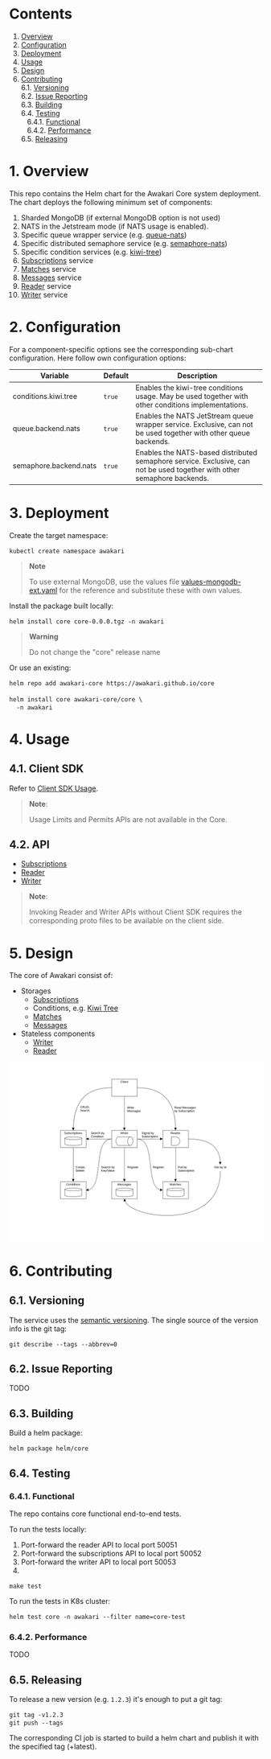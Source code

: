 # Contents

1. [Overview](#1-overview)<br/>
2. [Configuration](#2-configuration)<br/>
3. [Deployment](#3-deployment)<br/>
4. [Usage](#4-usage)<br/>
5. [Design](#5-design)<br/>
6. [Contributing](#6-contributing)<br/>
   6.1. [Versioning](#61-versioning)<br/>
   6.2. [Issue Reporting](#62-issue-reporting)<br/>
   6.3. [Building](#63-building)<br/>
   6.4. [Testing](#64-testing)<br/>
   &nbsp;&nbsp;&nbsp;6.4.1. [Functional](#641-functional)<br/>
   &nbsp;&nbsp;&nbsp;6.4.2. [Performance](#642-performance)<br/>
   6.5. [Releasing](#65-releasing)<br/>


# 1. Overview

This repo contains the Helm chart for the Awakari Core system deployment.
The chart deploys the following minimum set of components:
1. Sharded MongoDB (if external MongoDB option is not used)
2. NATS in the Jetstream mode (if NATS usage is enabled).
3. Specific queue wrapper service (e.g. [queue-nats](https://github.com/awakari/queue-nats))
4. Specific distributed semaphore service (e.g. [semaphore-nats](https://github.com/awakari/semaphore-nats))
5. Specific condition services (e.g. [kiwi-tree](https://github.com/awakari/kiwi-tree))
6. [Subscriptions](https://github.com/awakari/subscriptions) service
7. [Matches](https://github.com/awakari/matches) service
8. [Messages](https://github.com/awakari/messages) service
9. [Reader](https://github.com/awakari/reader) service
10. [Writer](https://github.com/awakari/writer) service

# 2. Configuration

For a component-specific options see the corresponding sub-chart configuration. Here follow own configuration options: 

| Variable               | Default | Description                                                                                                              |
|------------------------|---------|--------------------------------------------------------------------------------------------------------------------------|
| conditions.kiwi.tree   | `true`  | Enables the kiwi-tree conditions usage. May be used together with other conditions implementations.                      | 
| queue.backend.nats     | `true`  | Enables the NATS JetStream queue wrapper service. Exclusive, can not be used together with other queue backends.         |
| semaphore.backend.nats | `true`  | Enables the NATS-based distributed semaphore service. Exclusive, can not be used together with other semaphore backends. |

# 3. Deployment

Create the target namespace:
```shell
kubectl create namespace awakari
```

> **Note**
> 
> To use external MongoDB, use the values file [values-mongodb-ext.yaml](helm/core/values-mongodb-ext.yaml) for the
> reference and substitute these with own values.

Install the package built locally:
```shell
helm install core core-0.0.0.tgz -n awakari
```

> **Warning**
> 
> Do not change the "core" release name

Or use an existing:
```shell
helm repo add awakari-core https://awakari.github.io/core

helm install core awakari-core/core \
  -n awakari
```

# 4. Usage

## 4.1. Client SDK

Refer to [Client SDK Usage](https://github.com/awakari/client-sdk-go#3-usage).

> **Note**:
>
> Usage Limits and Permits APIs are not available in the Core.

## 4.2. API

* [Subscriptions](https://github.com/awakari/subscriptions#4-usage)
* [Reader](https://github.com/awakari/reader#4-usage)
* [Writer](https://github.com/awakari/writer#4-usage)

> **Note**:
>
> Invoking Reader and Writer APIs without Client SDK requires the corresponding proto files to be available on the client side.


# 5. Design

The core of Awakari consist of:
* Storages
  * [Subscriptions](https://github.com/awakari/subscriptions)
  * Conditions, e.g. [Kiwi Tree](https://github.com/awakari/kiwi-tree)
  * [Matches](https://github.com/awakari/matches)
  * [Messages](https://github.com/awakari/messages)
* Stateless components
  * [Writer](https://github.com/awakari/writer)
  * [Reader](https://github.com/awakari/reader)


![components](doc/components-core.png)

# 6. Contributing

## 6.1. Versioning

The service uses the [semantic versioning](http://semver.org/).
The single source of the version info is the git tag:
```shell
git describe --tags --abbrev=0
```

## 6.2. Issue Reporting

TODO

## 6.3. Building

Build a helm package:
```shell
helm package helm/core
```

## 6.4. Testing

### 6.4.1. Functional

The repo contains core functional end-to-end tests.

To run the tests locally:

1. Port-forward the reader API to local port 50051
2. Port-forward the subscriptions API to local port 50052
3. Port-forward the writer API to local port 50053
4. 
```shell 
make test
```

To run the tests in K8s cluster:
```shell
helm test core -n awakari --filter name=core-test
```

### 6.4.2. Performance

TODO

## 6.5. Releasing

To release a new version (e.g. `1.2.3`) it's enough to put a git tag:
```shell
git tag -v1.2.3
git push --tags
```

The corresponding CI job is started to build a helm chart and publish it with the specified tag (+latest).
